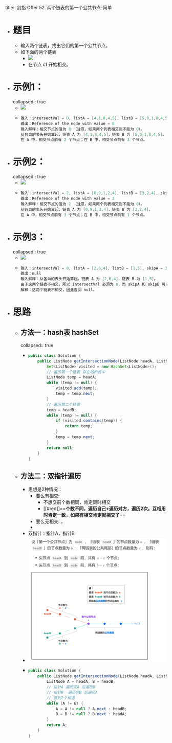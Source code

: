 title:: 剑指 Offer 52. 两个链表的第一个公共节点-简单

- # 题目
	- 输入两个链表，找出它们的第一个公共节点。
	- 如下面的两个链表
		- ![](https://assets.leetcode-cn.com/aliyun-lc-upload/uploads/2018/12/14/160_statement.png)
		- 在节点 c1 开始相交。
- # 示例1：
  collapsed:: true
	- ![](https://assets.leetcode-cn.com/aliyun-lc-upload/uploads/2018/12/14/160_example_1.png)
	- ```java
	  输入：intersectVal = 8, listA = [4,1,8,4,5], listB = [5,0,1,8,4,5], skipA = 2, skipB = 3
	  输出：Reference of the node with value = 8
	  输入解释：相交节点的值为 8 （注意，如果两个列表相交则不能为 0）。
	  从各自的表头开始算起，链表 A 为 [4,1,8,4,5]，链表 B 为 [5,0,1,8,4,5]。
	  在 A 中，相交节点前有 2 个节点；在 B 中，相交节点前有 3 个节点。
	  ```
- # 示例2：
  collapsed:: true
	- ![](https://assets.leetcode-cn.com/aliyun-lc-upload/uploads/2018/12/14/160_example_2.png)
	- ```java
	  输入：intersectVal = 2, listA = [0,9,1,2,4], listB = [3,2,4], skipA = 3, skipB = 1
	  输出：Reference of the node with value = 2
	  输入解释：相交节点的值为 2 （注意，如果两个列表相交则不能为 0）。
	  从各自的表头开始算起，链表 A 为 [0,9,1,2,4]，链表 B 为 [3,2,4]。
	  在 A 中，相交节点前有 3 个节点；在 B 中，相交节点前有 1 个节点。
	  ```
- # 示例3：
  collapsed:: true
	- ![](https://assets.leetcode-cn.com/aliyun-lc-upload/uploads/2018/12/14/160_example_3.png)
	- ```java
	  输入：intersectVal = 0, listA = [2,6,4], listB = [1,5], skipA = 3, skipB = 2
	  输出：null
	  输入解释：从各自的表头开始算起，链表 A 为 [2,6,4]，链表 B 为 [1,5]。
	  由于这两个链表不相交，所以 intersectVal 必须为 0，而 skipA 和 skipB 可以是任意值。
	  解释：这两个链表不相交，因此返回 null。
	  ```
- # 思路
	- ## 方法一：hash表    hashSet
	  collapsed:: true
		- ```java
		  public class Solution {
		      public ListNode getIntersectionNode(ListNode headA, ListNode headB) {
		          Set<ListNode> visited = new HashSet<ListNode>();
		          // 遍历第一个链表 存在哈希表中
		          ListNode temp = headA;
		          while (temp != null) {
		              visited.add(temp);
		              temp = temp.next;
		          }
		          // 遍历第二个链表  
		          temp = headB;
		          while (temp != null) {
		              if (visited.contains(temp)) {
		                  return temp;
		              }
		              temp = temp.next;
		          }
		          return null;
		      }
		  }
		  ```
	- ## 方法二：双指针遍历
		- 思想是2种情况：
			- 要么有相交:
				- 不想交前个数相同，肯定同时相交
				- [[#red]]==**个数不同，遍历自己+遍历对方，遍历2次。互相用时肯定一致，如果有相交肯定就相交了**==
			- 要么无相交: ，
			-
		- 双指针：指针A，指针B
		- ![image.png](../assets/image_1686204269351_0.png)
		- ```java
		  public class Solution {
		      public ListNode getIntersectionNode(ListNode headA, ListNode headB) {
		          ListNode A = headA, B = headB;
		          // 指针A 遍历完A 后遍历B 
		          // 指针B  遍历完B 后遍历A
		          // 直到2个相遇
		          while (A != B) {
		              A = A != null ? A.next : headB;
		              B = B != null ? B.next : headA;
		          }
		          return A;
		      }
		  }
		  ```
